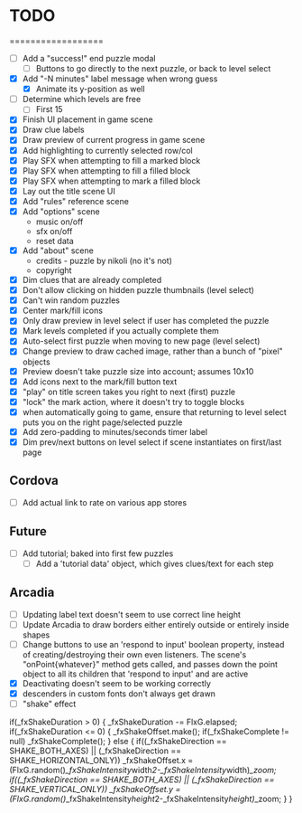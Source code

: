 # TODO

==================

- [ ] Add a "success!" end puzzle modal
	- [ ] Buttons to go directly to the next puzzle, or back to level select
- [x] Add "-N minutes" label message when wrong guess
	- [x] Animate its y-position as well
- [ ] Determine which levels are free
  - [ ] First 15
- [x] Finish UI placement in game scene
- [x] Draw clue labels
- [x] Draw preview of current progress in game scene
- [x] Add highlighting to currently selected row/col
- [x] Play SFX when attempting to fill a marked block
- [x] Play SFX when attempting to fill a filled block
- [x] Play SFX when attempting to mark a filled block
- [x] Lay out the title scene UI
- [x] Add "rules" reference scene
- [x] Add "options" scene
	* music on/off
	* sfx on/off
	* reset data
- [x] Add "about" scene
	* credits - puzzle by nikoli (no it's not)
	* copyright
- [x] Dim clues that are already completed
- [x] Don't allow clicking on hidden puzzle thumbnails (level select)
- [x] Can't win random puzzles
- [x] Center mark/fill icons
- [x] Only draw preview in level select if user has completed the puzzle
- [x] Mark levels completed if you actually complete them
- [x] Auto-select first puzzle when moving to new page (level select)
- [x] Change preview to draw cached image, rather than a bunch of "pixel" objects
- [x] Preview doesn't take puzzle size into account; assumes 10x10
- [x] Add icons next to the mark/fill button text
- [x] "play" on title screen takes you right to next (first) puzzle
- [x] "lock" the mark action, where it doesn't try to toggle blocks
- [x] when automatically going to game, ensure that returning to level select
	  puts you on the right page/selected puzzle
- [x] Add zero-padding to minutes/seconds timer label
- [x] Dim prev/next buttons on level select if scene instantiates on first/last page

## Cordova

- [ ] Add actual link to rate on various app stores

## Future

- [ ] Add tutorial; baked into first few puzzles
	- [ ] Add a 'tutorial data' object, which gives clues/text for each step

## Arcadia

- [ ] Updating label text doesn't seem to use correct line height
- [ ] Update Arcadia to draw borders either entirely outside or entirely inside shapes
- [ ] Change buttons to use an 'respond to input' boolean property, instead of 
	  creating/destroying their own even listeners. The scene's "onPoint{whatever}"
	  method gets called, and passes down the point object to all its children that
	  'respond to input' and are active
- [x] Deactivating doesn't seem to be working correctly
- [x] descenders in custom fonts don't always get drawn
- [ ] "shake" effect

if(_fxShakeDuration > 0)
{
	_fxShakeDuration -= FlxG.elapsed;
	if(_fxShakeDuration <= 0)
	{
		_fxShakeOffset.make();
		if(_fxShakeComplete != null)
			_fxShakeComplete();
	}
	else
	{
		if((_fxShakeDirection == SHAKE_BOTH_AXES) || (_fxShakeDirection == SHAKE_HORIZONTAL_ONLY))
			_fxShakeOffset.x = (FlxG.random()*_fxShakeIntensity*width*2-_fxShakeIntensity*width)*_zoom;
		if((_fxShakeDirection == SHAKE_BOTH_AXES) || (_fxShakeDirection == SHAKE_VERTICAL_ONLY))
			_fxShakeOffset.y = (FlxG.random()*_fxShakeIntensity*height*2-_fxShakeIntensity*height)*_zoom;
	}
}
